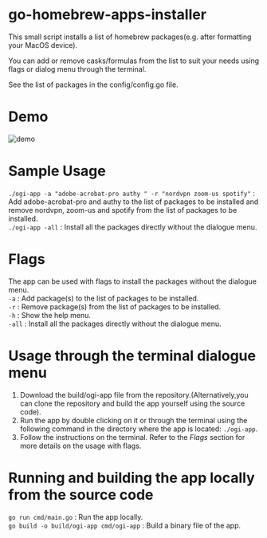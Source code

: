 # go-homebrew-apps-installer
This small script installs a list of homebrew packages(e.g. after formatting your MacOS device).  
  
You can add or remove casks/formulas from the list to suit your needs using flags or dialog menu through the terminal.  

See the list of packages in the config/config.go file.  

# Demo  
![demo](https://user-images.githubusercontent.com/95255319/232337780-acc96eff-ea49-49cd-be13-932c321b9bae.gif)

# Sample Usage
```./ogi-app -a "adobe-acrobat-pro authy " -r "nordvpn zoom-us spotify"``` : Add adobe-acrobat-pro and authy to the list of packages to be installed and remove nordvpn, zoom-us and spotify from the list of packages to be installed.  
```./ogi-app -all``` : Install all the packages directly without the dialogue menu.  

# Flags
The app can be used with flags to install the packages without the dialogue menu.  
```-a``` : Add package(s) to the list of packages to be installed.  
```-r``` : Remove package(s) from the list of packages to be installed.  
```-h``` : Show the help menu.  
```-all``` : Install all the packages directly without the dialogue menu.  

# Usage through the terminal dialogue menu
1. Download the build/ogi-app file from the repository.(Alternatively,you can clone the repository and build the app yourself using the source code).  
2. Run the app by double clicking on it or through the terminal using the following command in the directory where the app is located:  ```./ogi-app```.  
3. Follow the instructions on the terminal. Refer to the *Flags* section for more details on the usage with flags.  

# Running and building the app locally from the source code
```go run cmd/main.go``` : Run the app locally.  
```go build -o build/ogi-app cmd/ogi-app``` : Build a binary file of the app.  


